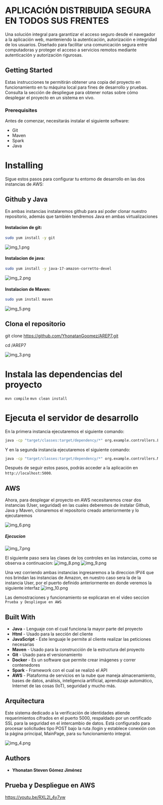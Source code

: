 # APLICACIÓN DISTRIBUIDA SEGURA EN TODOS SUS FRENTES

Una solución integral para garantizar el acceso seguro desde el navegador a la aplicación web, manteniendo la autenticación, autorización e integridad de los usuarios. Diseñado para facilitar una comunicación segura entre computadoras y proteger el acceso a servicios remotos mediante autenticación y autorización rigurosas.

## Getting Started

Estas instrucciones te permitirán obtener una copia del proyecto en funcionamiento en tu máquina local para fines de desarrollo y pruebas. Consulta la sección de despliegue para obtener notas sobre cómo desplegar el proyecto en un sistema en vivo.

### Prerequisites

Antes de comenzar, necesitarás instalar el siguiente software:

- Git
- Maven
- Spark
- Java

# Installing

Sigue estos pasos para configurar tu entorno de desarrollo en las dos instancias de AWS:

## Github y Java

En ambas instancias instalaremos github para así poder clonar nuestro repositorio, además que también tendremos Java en ambas virtualizaciones 

#### Instalacion de git:

```bash
sudo yum install -y git
```

![img_1.png](img/img_1.png)

#### Instalacion de java:

```bash
sudo yum install -y java-17-amazon-corretto-devel
```

![img_2.png](img/img_2.png)

#### Instalacion de Maven:

```bash
sudo yum install maven
```

![img_5.png](img/img_5.png)


## Clona el repositorio
git clone https://github.com/YhonatanGoomez/AREP7.git


cd /AREP7

![img_3.png](img/img_3.png)
# Instala las dependencias del proyecto
`mvn compile`
`mvn clean install`

# Ejecuta el servidor de desarrollo
En la primera instancia ejecutaremos el siguiente comando:

```bash
java -cp "target/classes:target/dependency/*" org.example.controllers.Login
```
Y en la segunda instancia ejecutaremos el siguiente comando:
```bash
java -cp "target/classes:target/dependency/*" org.example.controllers.MainPage
```

Después de seguir estos pasos, podrás acceder a la aplicación en `http://localhost:5000`.

## AWS

Ahora, para desplegar el proyecto en AWS necesitaremos crear dos instancias (User, seguridad) en las cuales deberemos de instalar Github, Java y Maven, clonaremos el repositorio creado anteriormente y lo ejecutaremos

![img_6.png](img/img_6.png)


##### Ejecucion

![img_7.png](img/img_7.png)

El siguiente paso sera las clases de los controles en las instancias, como se observa a continuacion:
![img_8.png](img/img_8.png)
![img_9.png](img/img_9.png)

Una vez corriendo ambas instancias ingresaremos a la direccion IPV4 que nos brindan las instancias de Amazon, en nuestro caso sera la de la instancia User, por el puerto definido anteriormente en donde veremos la siguiente interfaz
![img_10.png](img/img_10.png)


Las demostraciones y funcionamiento se explicaran en el video seccion `Prueba y Despliegue en AWS`



## Built With
- **Java** - Lenguaje con el cual funciona la mayor parte del proyecto
- **Html** - Usado para la sección del cliente
- **JavaScript** - Este lenguaje le permite al cliente realizar las peticiones necesarias
- **Maven** - Usado para la construcción de la estructura del proyecto
- **Git** - Usado para el versionamiento
- **Docker** - Es un software que permite crear imágenes y correr contenedores
- **Spark** - Framework con el cual se realizó el API
- **AWS** - Plataforma de servicios en la nube que maneja almacenamiento, bases de datos, análisis, inteligencia artificial, aprendizaje automático, Internet de las cosas (IoT), seguridad y mucho más.


## Arquitectura


Este sistema dedicado a la verificación de identidades atiende requerimientos cifrados en el puerto 5000, respaldado por un certificado SSL para la seguridad en el intercambio de datos. Está configurado para procesar solicitudes tipo POST bajo la ruta /login y establece conexión con la página principal, MainPage, para su funcionamiento integral.

![img_4.png](img/img_4.png)

## Authors

- **Yhonatan Steven Gómez Jiménez**




## Prueba y Despliegue en AWS

https://youtu.be/RXL2I_4y7yw